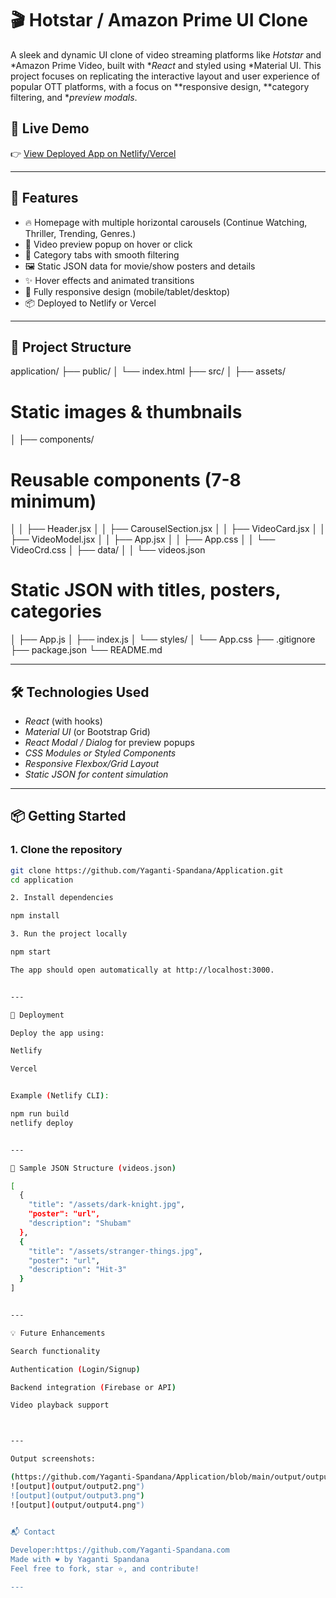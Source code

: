 # 🎬 Hotstar / Amazon Prime UI Clone

A sleek and dynamic UI clone of video streaming platforms like *Hotstar* and *Amazon Prime Video, built with **React* and styled using *Material UI. This project focuses on replicating the interactive layout and user experience of popular OTT platforms, with a focus on **responsive design, **category filtering, and **preview modals*.

## 🚀 Live Demo

👉 [View Deployed App on Netlify/Vercel](http://localhost:3000/)

---

## 📌 Features

- 🔥 Homepage with multiple horizontal carousels (Continue Watching, Thriller, Trending, Genres.)
- 🎥 Video preview popup on hover or click
- 📁 Category tabs with smooth filtering
- 🖼️ Static JSON data for movie/show posters and details
- ✨ Hover effects and animated transitions
- 📱 Fully responsive design (mobile/tablet/desktop)
- 📦 Deployed to Netlify or Vercel

---

## 📁 Project Structure

application/ ├── public/ │   └── index.html ├── 
src/ │   ├── assets/                
# Static images & thumbnails
│   ├── components/            
# Reusable components (7-8 minimum) 
│   │   ├── Header.jsx │   │   ├── CarouselSection.jsx │   │   ├── VideoCard.jsx │   │   ├── VideoModel.jsx │   │   ├── App.jsx │   │   ├── App.css │   │   └── VideoCrd.css │   ├── data/ │   │   └── videos.json        
# Static JSON with titles, posters, categories 
│   ├── App.js │   ├── index.js │   └── styles/ │       └── App.css ├── .gitignore ├── package.json └── README.md

---

## 🛠️ Technologies Used

- *React* (with hooks)
- *Material UI* (or Bootstrap Grid)
- *React Modal / Dialog* for preview popups
- *CSS Modules or Styled Components*
- *Responsive Flexbox/Grid Layout*
- *Static JSON for content simulation*

---

## 📦 Getting Started

### 1. Clone the repository

```bash
git clone https://github.com/Yaganti-Spandana/Application.git
cd application

2. Install dependencies

npm install

3. Run the project locally

npm start

The app should open automatically at http://localhost:3000.


---

🧪 Deployment

Deploy the app using:

Netlify

Vercel


Example (Netlify CLI):

npm run build
netlify deploy


---

📄 Sample JSON Structure (videos.json)

[
  {
    "title": "/assets/dark-knight.jpg",
    "poster": "url",
    "description": "Shubam"
  },
  {
    "title": "/assets/stranger-things.jpg",
    "poster": "url",
    "description": "Hit-3"
  }
]


---

💡 Future Enhancements

Search functionality

Authentication (Login/Signup)

Backend integration (Firebase or API)

Video playback support



---

Output screenshots:

(https://github.com/Yaganti-Spandana/Application/blob/main/output/output1.png)
![output](output/output2.png")
![output](output/output3.png")
![output](output/output4.png")
 

📬 Contact

Developer:https://github.com/Yaganti-Spandana.com
Made with ❤️ by Yaganti Spandana
Feel free to fork, star ⭐, and contribute!

---

